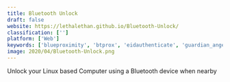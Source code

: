 ```yaml
---
title: Bluetooth Unlock
draft: false 
website: https://lethalethan.github.io/Bluetooth-Unlock/
classification: ['']
platform: ['Web']
keywords: ['blueproximity', 'btprox', 'eidauthenticate', 'guardian_angel', 'handylock', 'keylock', 'keycard', 'macid', 'near_lock', 'predator', 'rohos_logon_key', 'usb_raptor', 'vsusblogon']
image: 2020/04/Bluetooth-Unlock.png
---
```

Unlock your Linux based Computer using a Bluetooth device when nearby